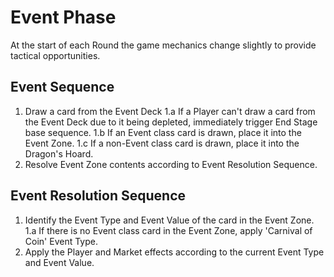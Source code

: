 # Event Phase

At the start of each Round the game mechanics change slightly to provide tactical opportunities.

## Event Sequence

1. Draw a card from the Event Deck
  1.a If a Player can't draw a card from the Event Deck due to it being depleted, immediately trigger End Stage base sequence.
  1.b If an Event class card is drawn, place it into the Event Zone.
  1.c If a non-Event class card is drawn, place it into the Dragon's Hoard.
2. Resolve Event Zone contents according to Event Resolution Sequence.

## Event Resolution Sequence

1. Identify the Event Type and Event Value of the card in the Event Zone.
  1.a If there is no Event class card in the Event Zone, apply 'Carnival of Coin' Event Type.
2. Apply the Player and Market effects according to the current Event Type and Event Value.
